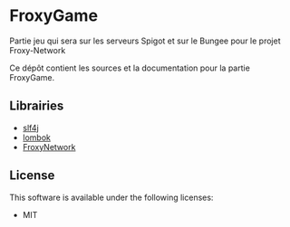 # FroxyGame
Partie jeu qui sera sur les serveurs Spigot et sur le Bungee pour le projet Froxy-Network

Ce dépôt contient les sources et la documentation pour la partie FroxyGame.

## Librairies
- [slf4j](https://www.slf4j.org/)
- [lombok](https://github.com/rzwitserloot/lombok)
- [FroxyNetwork](https://github.com/froxynetwork/froxynetwork)

## License
This software is available under the following licenses:

  * MIT